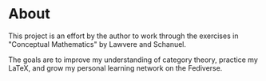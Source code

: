 # About

This project is an effort by the author to work through the exercises in "Conceptual Mathematics" by Lawvere and Schanuel.

The goals are to improve my understanding of category theory, practice my LaTeX, and grow my personal learning network on the Fediverse.
